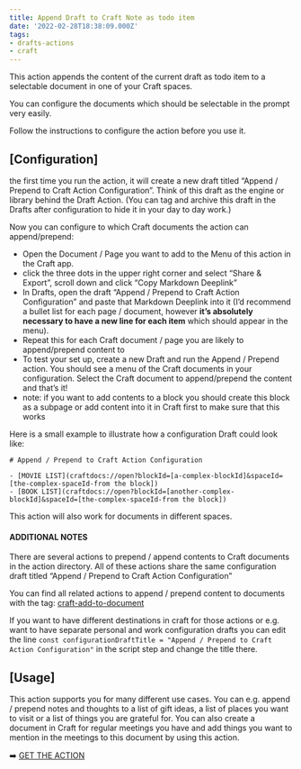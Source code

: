 ```yaml
---
title: Append Draft to Craft Note as todo item
date: '2022-02-28T18:38:09.000Z'
tags:
- drafts-actions
- craft
---
```

This action appends the content of the current draft as todo item to a selectable document in one of your Craft spaces.

You can configure the documents which should be selectable in the prompt very easily.

Follow the instructions to configure the action before you use it.

## \[Configuration\]

the first time you run the action, it will create a new draft titled “Append / Prepend to Craft Action Configuration”. Think of this draft as the engine or library behind the Draft Action. (You can tag and archive this draft in the Drafts after configuration to hide it in your day to day work.)

Now you can configure to which Craft documents the action can append/prepend:

- Open the Document / Page you want to add to the Menu of this action in the Craft app.
- click the three dots in the upper right corner and select “Share & Export”, scroll down and click “Copy Markdown Deeplink”
- In Drafts, open the draft “Append / Prepend to Craft Action Configuration” and paste that Markdown Deeplink into it (I’d recommend a bullet list for each page / document, however **it’s absolutely necessary to have a new line for each item** which should appear in the menu).
- Repeat this for each Craft document / page you are likely to append/prepend content to
- To test your set up, create a new Draft and run the Append / Prepend action. You should see a menu of the Craft documents in your configuration. Select the Craft document to append/prepend the content and that’s it!
- note: if you want to add contents to a block you should create this block as a subpage or add content into it in Craft first to make sure that this works

Here is a small example to illustrate how a configuration Draft could look like:

```
# Append / Prepend to Craft Action Configuration

- [MOVIE LIST](craftdocs://open?blockId=[a-complex-blockId]&spaceId=[the-complex-spaceId-from the block])
- [BOOK LIST](craftdocs://open?blockId=[another-complex-blockId]&spaceId=[the-complex-spaceId-from the block])
```

This action will also work for documents in different spaces.

#### ADDITIONAL NOTES

There are several actions to prepend / append contents to Craft documents in the action directory. All of these actions share the same configuration draft titled “Append / Prepend to Craft Action Configuration”

You can find all related actions to append / prepend content to documents with the tag: [craft-add-to-document](https://flohgro.com/tag/craft-add-to-document/)

If you want to have different destinations in craft for those actions or e.g. want to have separate personal and work configuration drafts you can edit the line `const configurationDraftTitle = "Append / Prepend to Craft Action Configuration"` in the script step and change the title there.

## \[Usage\]

This action supports you for many different use cases. You can e.g. append / prepend notes and thoughts to a list of gift ideas, a list of places you want to visit or a list of things you are grateful for. You can also create a document in Craft for regular meetings you have and add things you want to mention in the meetings to this document by using this action.

➡️ [GET THE ACTION](https://directory.getdrafts.com/a/1vF)